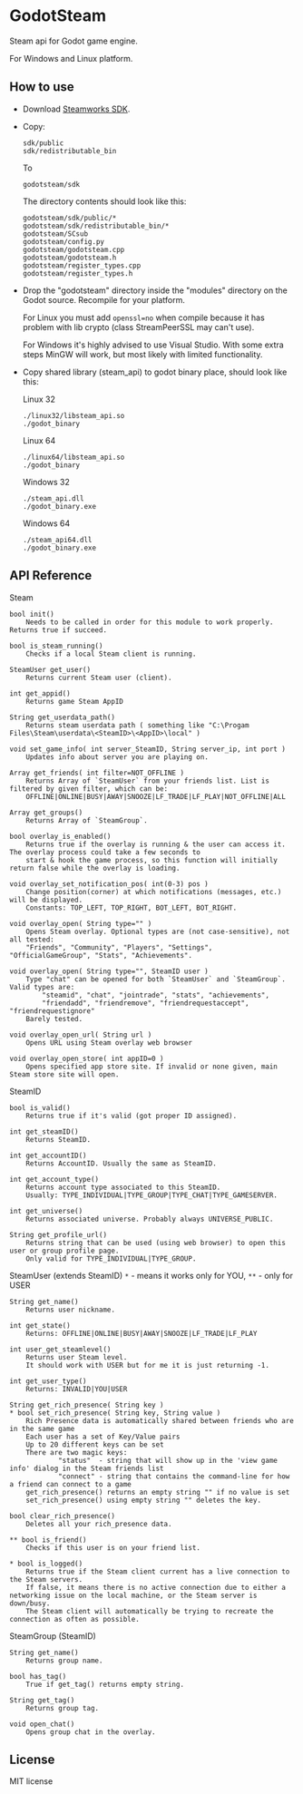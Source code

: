 # GodotSteam
Steam api for Godot game engine.

For Windows and Linux platform.


How to use
----------
- Download [Steamworks SDK](https://partner.steamgames.com).
- Copy:

  ```
  sdk/public
  sdk/redistributable_bin
  ```
  To
  ```
  godotsteam/sdk
  ```
  The directory contents should look like this:
  ```
  godotsteam/sdk/public/*
  godotsteam/sdk/redistributable_bin/*
  godotsteam/SCsub
  godotsteam/config.py
  godotsteam/godotsteam.cpp
  godotsteam/godotsteam.h
  godotsteam/register_types.cpp
  godotsteam/register_types.h
  ```
- Drop the "godotsteam" directory inside the "modules" directory on the Godot source. Recompile for your platform.

  For Linux you must add ```openssl=no``` when compile because it has problem with lib crypto (class StreamPeerSSL may can't use).
  
  For Windows it's highly advised to use Visual Studio. With some extra steps MinGW will work, but most likely with limited functionality.

- Copy shared library (steam_api) to godot binary place, should look like this:

  Linux 32
  ```
  ./linux32/libsteam_api.so
  ./godot_binary
  ```
  
  Linux 64
  ```
  ./linux64/libsteam_api.so
  ./godot_binary
  ```
  
  Windows 32
  ```
  ./steam_api.dll
  ./godot_binary.exe
  ```
  
  Windows 64
  ```
  ./steam_api64.dll
  ./godot_binary.exe
  ```

API Reference
-------------
Steam
```
bool init()
	Needs to be called in order for this module to work properly. Returns true if succeed.

bool is_steam_running()
	Checks if a local Steam client is running.

SteamUser get_user()
	Returns current Steam user (client).

int get_appid()
	Returns game Steam AppID

String get_userdata_path()
	Returns steam userdata path ( something like "C:\Progam Files\Steam\userdata\<SteamID>\<AppID>\local" )

void set_game_info( int server_SteamID, String server_ip, int port ) 
	Updates info about server you are playing on.

Array get_friends( int filter=NOT_OFFLINE )
	Returns Array of `SteamUser` from your friends list. List is filtered by given filter, which can be:
	OFFLINE|ONLINE|BUSY|AWAY|SNOOZE|LF_TRADE|LF_PLAY|NOT_OFFLINE|ALL

Array get_groups()
	Returns Array of `SteamGroup`.

bool overlay_is_enabled()
	Returns true if the overlay is running & the user can access it. The overlay process could take a few seconds to
	start & hook the game process, so this function will initially return false while the overlay is loading.

void overlay_set_notification_pos( int(0-3) pos )
	Change position(corner) at which notifications (messages, etc.) will be displayed.
	Constants: TOP_LEFT, TOP_RIGHT, BOT_LEFT, BOT_RIGHT.

void overlay_open( String type="" )
	Opens Steam overlay. Optional types are (not case-sensitive), not all tested:
	"Friends", "Community", "Players", "Settings", "OfficialGameGroup", "Stats", "Achievements".

void overlay_open( String type="", SteamID user )
	Type "chat" can be opened for both `SteamUser` and `SteamGroup`. Valid types are:
		"steamid", "chat", "jointrade", "stats", "achievements", 
		"friendadd", "friendremove", "friendrequestaccept", "friendrequestignore"
	Barely tested.

void overlay_open_url( String url )
	Opens URL using Steam overlay web browser

void overlay_open_store( int appID=0 )
	Opens specified app store site. If invalid or none given, main Steam store site will open.
```
SteamID
```
bool is_valid()
	Returns true if it's valid (got proper ID assigned).

int get_steamID()
	Returns SteamID.

int get_accountID()
	Returns AccountID. Usually the same as SteamID.

int get_account_type()
	Returns account type associated to this SteamID. 
	Usually: TYPE_INDIVIDUAL|TYPE_GROUP|TYPE_CHAT|TYPE_GAMESERVER.

int get_universe()
	Returns associated universe. Probably always UNIVERSE_PUBLIC.

String get_profile_url()
	Returns string that can be used (using web browser) to open this user or group profile page.
	Only valid for TYPE_INDIVIDUAL|TYPE_GROUP.
```
SteamUser (extends SteamID)
`*` - means it works only for YOU, `**` - only for USER
```
String get_name()
	Returns user nickname.

int get_state()
	Returns: OFFLINE|ONLINE|BUSY|AWAY|SNOOZE|LF_TRADE|LF_PLAY

int user_get_steamlevel()
	Returns user Steam level. 
	It should work with USER but for me it is just returning -1.

int get_user_type()
	Returns: INVALID|YOU|USER

String get_rich_presence( String key )
* bool set_rich_presence( String key, String value )
	Rich Presence data is automatically shared between friends who are in the same game
	Each user has a set of Key/Value pairs
	Up to 20 different keys can be set
	There are two magic keys:
			"status"  - string that will show up in the 'view game info' dialog in the Steam friends list
			"connect" - string that contains the command-line for how a friend can connect to a game
	get_rich_presence() returns an empty string "" if no value is set
	set_rich_presence() using empty string "" deletes the key.

bool clear_rich_presence()
	Deletes all your rich_presence data.

** bool is_friend()
	Checks if this user is on your friend list.

* bool is_logged()
	Returns true if the Steam client current has a live connection to the Steam servers.
	If false, it means there is no active connection due to either a networking issue on the local machine, or the Steam server is down/busy.
	The Steam client will automatically be trying to recreate the connection as often as possible.
```
SteamGroup (SteamID)
```
String get_name()
	Returns group name.

bool has_tag()
	True if get_tag() returns empty string.

String get_tag()
	Returns group tag.

void open_chat()
	Opens group chat in the overlay.
```
License
-------------
MIT license
